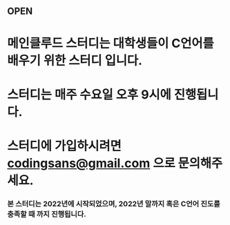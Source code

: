 ## OPEN

# 메인클루드 스터디는 대학생들이 C언어를 배우기 위한 스터디 입니다.
# 스터디는 매주 수요일 오후 9시에 진행됩니다.
# 스터디에 가입하시려면 codingsans@gmail.com 으로 문의해주세요.

### 본 스터디는 2022년에 시작되었으며, 2022년 말까지 혹은 C언어 진도를 충족할 때 까지 진행됩니다.
